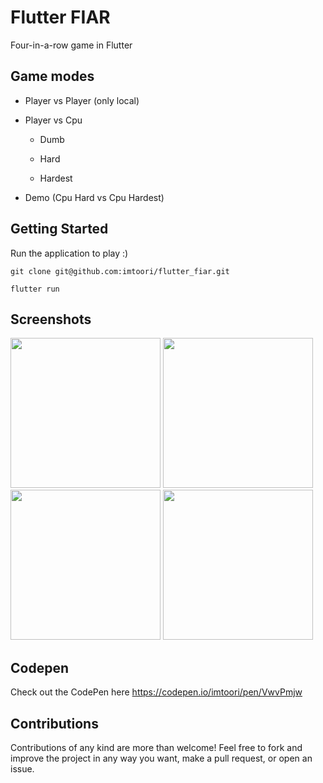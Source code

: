 # Flutter FIAR

Four-in-a-row game in Flutter

## Game modes

- Player vs Player (only local)

- Player vs Cpu

  - Dumb
  
  - Hard
  
  - Hardest
  
- Demo (Cpu Hard vs Cpu Hardest)

## Getting Started

Run the application to play :)

`git clone git@github.com:imtoori/flutter_fiar.git`

`flutter run`

## Screenshots

<img src="https://raw.githubusercontent.com/imtoori/flutter_fiar/master/screenshots/screen1.png" width="240"/>
<img src="https://raw.githubusercontent.com/imtoori/flutter_fiar/master/screenshots/screen2.png" width="240"/>
<img src="https://raw.githubusercontent.com/imtoori/flutter_fiar/master/screenshots/screen3.png" width="240"/>
<img src="https://raw.githubusercontent.com/imtoori/flutter_fiar/master/screenshots/screen4.png" width="240"/>

## Codepen

Check out the CodePen here https://codepen.io/imtoori/pen/VwvPmjw

## Contributions

Contributions of any kind are more than welcome! Feel free to fork and improve the project in any way you want, make a pull request, or open an issue.
